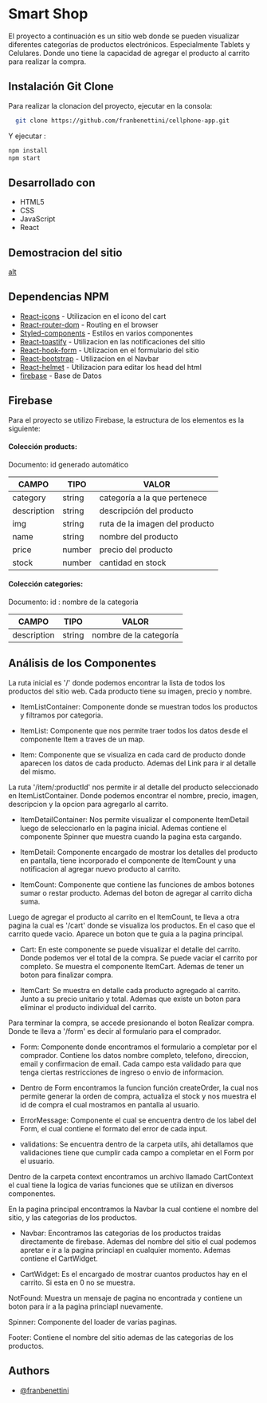 # Smart Shop

El proyecto a continuación es un sitio web donde se pueden visualizar diferentes categorías de productos electrónicos. Especialmente Tablets y Celulares. Donde uno tiene la capacidad de agregar el producto al carrito para realizar la compra. 
## Instalación Git Clone

Para realizar la clonacion del proyecto, ejecutar en la consola:

```bash
  git clone https://github.com/franbenettini/cellphone-app.git
```

Y ejecutar :

```bash
npm install
npm start
```


## Desarrollado con
- HTML5
- CSS
- JavaScript
- React

## Demostracion del sitio

[alt](https://github.com/franbenettini/cellphone-app/public/gif/SmartShop.gif)

## Dependencias NPM

 - [React-icons](https://react-icons.github.io/react-icons/) - Utilizacion en el icono del cart
 - [React-router-dom](https://v5.reactrouter.com/web/guides/quick-start) - Routing en el browser
 - [Styled-components](https://styled-components.com) - Estilos en varios componentes
 - [React-toastify](https://www.npmjs.com/package/react-toastify) - Utilizacion en las notificaciones del sitio
 - [React-hook-form](https://react-hook-form.com) - Utilizacion en el formulario del sitio
 - [React-bootstrap](https://react-bootstrap.github.io) - Utilizacion en el Navbar
 - [React-helmet](https://www.npmjs.com/package/react-helmet) - Utilizacion para editar los head del html
 - [firebase](https://firebase.google.com/?hl=es) - Base de Datos
 

## Firebase 

Para el proyecto se utilizo Firebase, la estructura de los elementos es la siguiente:

#### Colección products:

Documento: id generado automático

| CAMPO | TIPO   | VALOR  |
|-------|--------|--------|
| category | string | categoría a la que pertenece|
| description | string | descripción del producto |
| img | string | ruta de la imagen del producto |
| name | string | nombre del producto |
| price | number | precio del producto |
| stock | number | cantidad en stock |


#### Colección categories:

Documento: id : nombre de la categoria

| CAMPO | TIPO   | VALOR  |
|-------|--------|--------|
| description | string | nombre de la categoría|



## Análisis de los Componentes

La ruta inicial es '/' donde podemos encontrar la lista de todos los productos del sitio web. Cada producto tiene su imagen, precio y nombre.
 
- ItemListContainer: Componente donde se muestran todos los productos y filtramos por categoria.

- ItemList: Componente que nos permite traer todos los datos desde el componente Item a traves de un map.

- Item: Componente que se visualiza en cada card de producto donde aparecen los datos de cada producto. Ademas del Link para ir al detalle del mismo.


La ruta '/item/:productId' nos permite ir al detalle del producto seleccionado en ItemListContainer. Donde podemos encontrar el nombre, precio, imagen, descripcion y la opcion para agregarlo al carrito.

- ItemDetailContainer: Nos permite visualizar el componente ItemDetail luego de seleccionarlo en la pagina inicial. Ademas contiene el componente Spinner que muestra cuando la pagina esta cargando. 

- ItemDetail: Componente encargado de mostrar los detalles del producto en pantalla, tiene incorporado el componente de ItemCount y una notificacion al agregar nuevo producto al carrito.

- ItemCount: Componente que contiene las funciones de ambos botones sumar o restar producto. Ademas del boton de agregar al carrito dicha suma.


Luego de agregar el producto al carrito en el ItemCount, te lleva a otra pagina la cual es '/cart' donde se visualiza los productos. En el caso que el carrito quede vacio. Aparece un boton que te guia a la pagina principal.

- Cart: En este componente se puede visualizar el detalle del carrito. Donde podemos ver el total de la compra. Se puede vaciar el carrito por completo. Se muestra el componente ItemCart. Ademas de tener un boton para finalizar compra.

- ItemCart: Se muestra en detalle cada producto agregado al carrito. Junto a su precio unitario y total. Ademas que existe un boton para eliminar el producto individual del carrito.


Para terminar la compra, se accede presionando el boton Realizar compra. Donde te lleva a '/form' es decir al formulario para el comprador.

- Form: Componente donde encontramos el formulario a completar por el comprador. Contiene los datos nombre completo, telefono, direccion, email y confirmacion de email. Cada campo esta validado para que tenga ciertas restricciones de ingreso o envio de informacion.

- Dentro de Form encontramos la funcion función createOrder, la cual nos permite generar la orden de compra, actualiza el stock y nos muestra el id de compra el cual mostramos en pantalla al usuario.

- ErrorMessage: Componente el cual se encuentra dentro de los label del Form, el cual contiene el formato del error de cada input.

- validations: Se encuentra dentro de la carpeta utils, ahi detallamos que validaciones tiene que cumplir cada campo a completar en el Form por el usuario.


Dentro de la carpeta context encontramos un archivo llamado CartContext el cual tiene la logica de varias funciones que se utilizan en diversos componentes.


En la pagina principal encontramos la Navbar la cual contiene el nombre del sitio, y las categorias de los productos.

- Navbar: Encontramos las categorias de los productos traidas directamente de firebase. Ademas del nombre del sitio el cual podemos apretar e ir a la pagina princiapl en cualquier momento. Ademas contiene el CartWidget.

- CartWidget: Es el encargado de mostrar cuantos productos hay en el carrito. Si esta en 0 no se muestra.



NotFound: Muestra un mensaje de pagina no encontrada y contiene un boton para ir a la pagina princiapl nuevamente.

Spinner: Componente del loader de varias paginas.

Footer: Contiene el nombre del sitio ademas de las categorias de los productos.


## Authors

- [@franbenettini](https://github.com/franbenettini)








